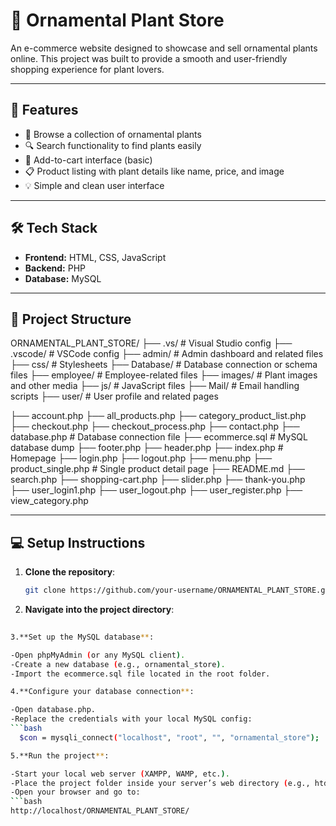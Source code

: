 # 🌿 Ornamental Plant Store

An e-commerce website designed to showcase and sell ornamental plants online. This project was built to provide a smooth and user-friendly shopping experience for plant lovers.

---

## 🚀 Features

- 🌱 Browse a collection of ornamental plants  
- 🔍 Search functionality to find plants easily  
- 🛒 Add-to-cart interface (basic)  
- 📋 Product listing with plant details like name, price, and image  
- 💡 Simple and clean user interface  

---

## 🛠️ Tech Stack

- **Frontend:** HTML, CSS, JavaScript  
- **Backend:** PHP  
- **Database:** MySQL  

---

## 📂 Project Structure

ORNAMENTAL_PLANT_STORE/
├── .vs/                       # Visual Studio config
├── .vscode/                   # VSCode config
├── admin/                     # Admin dashboard and related files
├── css/                       # Stylesheets
├── Database/                  # Database connection or schema files
├── employee/                  # Employee-related files
├── images/                    # Plant images and other media
├── js/                        # JavaScript files
├── Mail/                      # Email handling scripts
├── user/                      # User profile and related pages

├── account.php
├── all_products.php
├── category_product_list.php
├── checkout.php
├── checkout_process.php
├── contact.php
├── database.php               # Database connection file
├── ecommerce.sql              # MySQL database dump
├── footer.php
├── header.php
├── index.php                  # Homepage
├── login.php
├── logout.php
├── menu.php
├── product_single.php         # Single product detail page
├── README.md
├── search.php
├── shopping-cart.php
├── slider.php
├── thank-you.php
├── user_login1.php
├── user_logout.php
├── user_register.php
├── view_category.php


---

## 💻 Setup Instructions

1. **Clone the repository**:
   ```bash
   git clone https://github.com/your-username/ORNAMENTAL_PLANT_STORE.git
   
2. **Navigate into the project directory**:
  
  ```bash  cd ORNAMENTAL_PLANT_STORE 
   
3.**Set up the MySQL database**:

  -Open phpMyAdmin (or any MySQL client).
  -Create a new database (e.g., ornamental_store).
  -Import the ecommerce.sql file located in the root folder.

4.**Configure your database connection**:

  -Open database.php.
  -Replace the credentials with your local MySQL config:
 ```bash 
    $con = mysqli_connect("localhost", "root", "", "ornamental_store"); 

5.**Run the project**:

-Start your local web server (XAMPP, WAMP, etc.).
-Place the project folder inside your server’s web directory (e.g., htdocs for XAMPP).
-Open your browser and go to:
```bash
  http://localhost/ORNAMENTAL_PLANT_STORE/

